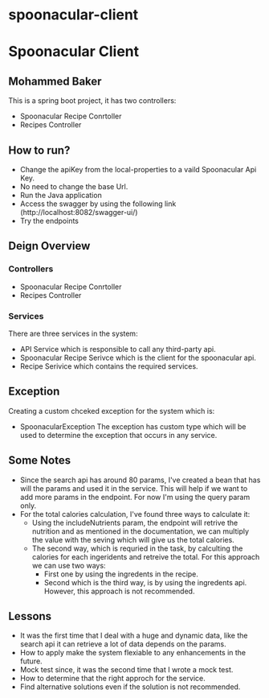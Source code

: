 # spoonacular-client
# Spoonacular Client
## Mohammed Baker

This is a spring boot project, it has two controllers:
- Spoonacular Recipe Conrtoller
- Recipes Controller

## How to run?

- Change the apiKey from the local-properties to  a vaild Spoonacular Api Key.
- No need to change the base Url.
- Run the Java application
- Access the swagger by using the following link (http://localhost:8082/swagger-ui/)
- Try the endpoints


## Deign Overview
### Controllers
- Spoonacular Recipe Conrtoller
- Recipes Controller
### Services
 There are three services in the system:
  - API Service which is responsible to call any third-party api.
  - Spoonacular Recipe Serivce which is the client for the spoonacular api.
  - Recipe Serivice which contains the required services.
 
## Exception
Creating a custom chceked exception for the system which is:
- SpoonacularException
The exception has custom type which will be used to determine the exception that occurs in any service. 

## Some Notes
- Since the search api has around 80 params, I've created a bean that has will the params and used it in the service. This will help if we want to add more params in the endpoint. For now I'm using the query param only.
- For the total calories calculation, I've found three ways to calculate it:
  - Using the includeNutrients param, the endpoint will retrive the nutrition and as mentioned in the documentation, we can multiply the value with the seving which will give us the total calories.
  - The second way, which is requried in the task, by calculting the calories for each ingeridents and retreive the total. For this approach we can use two ways:
    - First one by using the ingredents in the recipe.
    - Second which is the third way, is by using the ingredents api. However, this approach is not recommended.

## Lessons
- It was the first time that I deal with a huge and dynamic data, like the search api it can retrieve a lot of data depends on the params. 
- How to apply make the system flexiable to any enhancements in the future. 
- Mock test since, it was the second time that I wrote a mock test.
- How to determine that the right approch for the service.
- Find alternative solutions even if the solution is not recommended.
 



